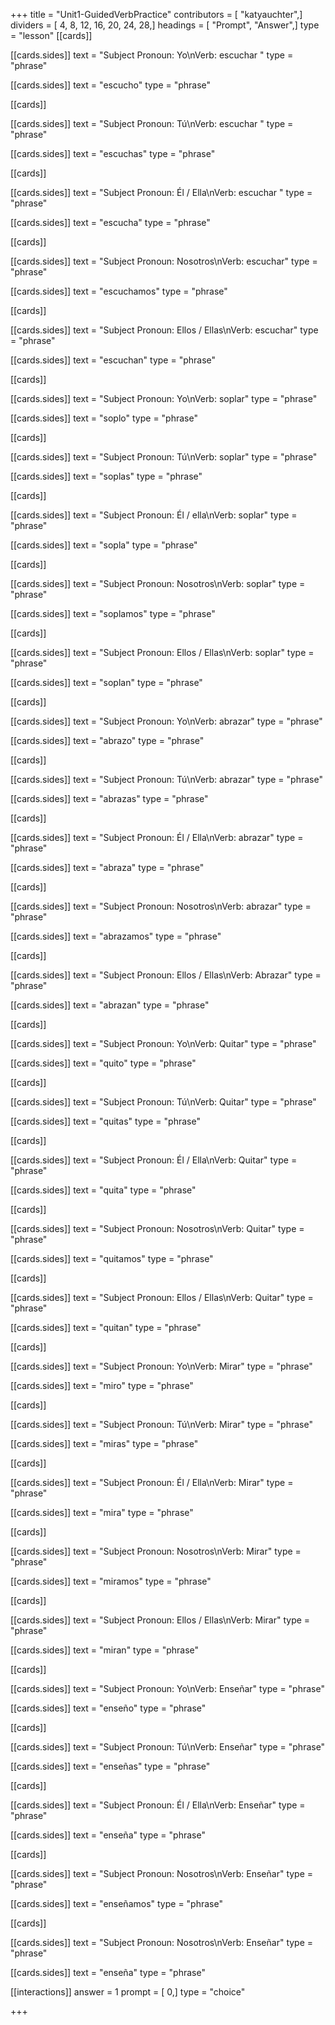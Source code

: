 +++
title = "Unit1-GuidedVerbPractice"
contributors = [ "katyauchter",]
dividers = [ 4, 8, 12, 16, 20, 24, 28,]
headings = [ "Prompt", "Answer",]
type = "lesson"
[[cards]]

[[cards.sides]]
text = "Subject Pronoun: Yo\nVerb: escuchar "
type = "phrase"

[[cards.sides]]
text = "escucho"
type = "phrase"

[[cards]]

[[cards.sides]]
text = "Subject Pronoun: Tú\nVerb: escuchar "
type = "phrase"

[[cards.sides]]
text = "escuchas"
type = "phrase"

[[cards]]

[[cards.sides]]
text = "Subject Pronoun: Él / Ella\nVerb: escuchar "
type = "phrase"

[[cards.sides]]
text = "escucha"
type = "phrase"

[[cards]]

[[cards.sides]]
text = "Subject Pronoun: Nosotros\nVerb: escuchar"
type = "phrase"

[[cards.sides]]
text = "escuchamos"
type = "phrase"

[[cards]]

[[cards.sides]]
text = "Subject Pronoun: Ellos / Ellas\nVerb: escuchar"
type = "phrase"

[[cards.sides]]
text = "escuchan"
type = "phrase"

[[cards]]

[[cards.sides]]
text = "Subject Pronoun: Yo\nVerb: soplar"
type = "phrase"

[[cards.sides]]
text = "soplo"
type = "phrase"

[[cards]]

[[cards.sides]]
text = "Subject Pronoun: Tú\nVerb: soplar"
type = "phrase"

[[cards.sides]]
text = "soplas"
type = "phrase"

[[cards]]

[[cards.sides]]
text = "Subject Pronoun: Él / ella\nVerb: soplar"
type = "phrase"

[[cards.sides]]
text = "sopla"
type = "phrase"

[[cards]]

[[cards.sides]]
text = "Subject Pronoun: Nosotros\nVerb: soplar"
type = "phrase"

[[cards.sides]]
text = "soplamos"
type = "phrase"

[[cards]]

[[cards.sides]]
text = "Subject Pronoun: Ellos / Ellas\nVerb: soplar"
type = "phrase"

[[cards.sides]]
text = "soplan"
type = "phrase"

[[cards]]

[[cards.sides]]
text = "Subject Pronoun: Yo\nVerb: abrazar"
type = "phrase"

[[cards.sides]]
text = "abrazo"
type = "phrase"

[[cards]]

[[cards.sides]]
text = "Subject Pronoun: Tú\nVerb: abrazar"
type = "phrase"

[[cards.sides]]
text = "abrazas"
type = "phrase"

[[cards]]

[[cards.sides]]
text = "Subject Pronoun: Él / Ella\nVerb: abrazar"
type = "phrase"

[[cards.sides]]
text = "abraza"
type = "phrase"

[[cards]]

[[cards.sides]]
text = "Subject Pronoun: Nosotros\nVerb: abrazar"
type = "phrase"

[[cards.sides]]
text = "abrazamos"
type = "phrase"

[[cards]]

[[cards.sides]]
text = "Subject Pronoun: Ellos / Ellas\nVerb: Abrazar"
type = "phrase"

[[cards.sides]]
text = "abrazan"
type = "phrase"

[[cards]]

[[cards.sides]]
text = "Subject Pronoun: Yo\nVerb: Quitar"
type = "phrase"

[[cards.sides]]
text = "quito"
type = "phrase"

[[cards]]

[[cards.sides]]
text = "Subject Pronoun: Tú\nVerb: Quitar"
type = "phrase"

[[cards.sides]]
text = "quitas"
type = "phrase"

[[cards]]

[[cards.sides]]
text = "Subject Pronoun: Él / Ella\nVerb: Quitar"
type = "phrase"

[[cards.sides]]
text = "quita"
type = "phrase"

[[cards]]

[[cards.sides]]
text = "Subject Pronoun: Nosotros\nVerb: Quitar"
type = "phrase"

[[cards.sides]]
text = "quitamos"
type = "phrase"

[[cards]]

[[cards.sides]]
text = "Subject Pronoun: Ellos / Ellas\nVerb: Quitar"
type = "phrase"

[[cards.sides]]
text = "quitan"
type = "phrase"

[[cards]]

[[cards.sides]]
text = "Subject Pronoun: Yo\nVerb: Mirar"
type = "phrase"

[[cards.sides]]
text = "miro"
type = "phrase"

[[cards]]

[[cards.sides]]
text = "Subject Pronoun: Tú\nVerb: Mirar"
type = "phrase"

[[cards.sides]]
text = "miras"
type = "phrase"

[[cards]]

[[cards.sides]]
text = "Subject Pronoun: Él / Ella\nVerb: Mirar"
type = "phrase"

[[cards.sides]]
text = "mira"
type = "phrase"

[[cards]]

[[cards.sides]]
text = "Subject Pronoun: Nosotros\nVerb: Mirar"
type = "phrase"

[[cards.sides]]
text = "miramos"
type = "phrase"

[[cards]]

[[cards.sides]]
text = "Subject Pronoun: Ellos / Ellas\nVerb: Mirar"
type = "phrase"

[[cards.sides]]
text = "miran"
type = "phrase"

[[cards]]

[[cards.sides]]
text = "Subject Pronoun: Yo\nVerb: Enseñar"
type = "phrase"

[[cards.sides]]
text = "enseño"
type = "phrase"

[[cards]]

[[cards.sides]]
text = "Subject Pronoun: Tú\nVerb: Enseñar"
type = "phrase"

[[cards.sides]]
text = "enseñas"
type = "phrase"

[[cards]]

[[cards.sides]]
text = "Subject Pronoun: Él / Ella\nVerb: Enseñar"
type = "phrase"

[[cards.sides]]
text = "enseña"
type = "phrase"

[[cards]]

[[cards.sides]]
text = "Subject Pronoun: Nosotros\nVerb: Enseñar"
type = "phrase"

[[cards.sides]]
text = "enseñamos"
type = "phrase"

[[cards]]

[[cards.sides]]
text = "Subject Pronoun: Nosotros\nVerb: Enseñar"
type = "phrase"

[[cards.sides]]
text = "enseña"
type = "phrase"

[[interactions]]
answer = 1
prompt = [ 0,]
type = "choice"

+++
